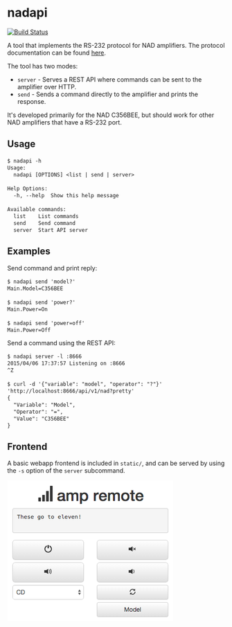 # nadapi

[![Build Status](https://travis-ci.org/mpolden/nadapi.svg)](https://travis-ci.org/mpolden/nadapi)

A tool that implements the RS-232 protocol for NAD amplifiers. The protocol
documentation can be found [here](http://nadelectronics.com/software).

The tool has two modes:

* `server` - Serves a REST API where commands can be sent to the amplifier over HTTP.
* `send` - Sends a command directly to the amplifier and prints the response.

It's developed primarily for the NAD C356BEE, but should work for other NAD
amplifiers that have a RS-232 port.

## Usage

```
$ nadapi -h
Usage:
  nadapi [OPTIONS] <list | send | server>

Help Options:
  -h, --help  Show this help message

Available commands:
  list    List commands
  send    Send command
  server  Start API server
```

## Examples

Send command and print reply:

```
$ nadapi send 'model?'
Main.Model=C356BEE

$ nadapi send 'power?'
Main.Power=On

$ nadapi send 'power=off'
Main.Power=Off
```

Send a command using the REST API:

```
$ nadapi server -l :8666
2015/04/06 17:37:57 Listening on :8666
^Z

$ curl -d '{"variable": "model", "operator": "?"}' 'http://localhost:8666/api/v1/nad?pretty'
{
  "Variable": "Model",
  "Operator": "=",
  "Value": "C356BEE"
}
```

## Frontend

A basic webapp frontend is included in `static/`, and can be served by using the
`-s` option of the `server` subcommand.

![Screenshot 1](static/screenshot.png)
